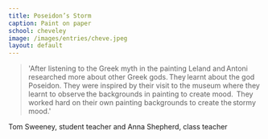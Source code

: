 ```yaml
---
title: Poseidon’s Storm ​​
caption: Paint on paper
school: cheveley
image: /images/entries/cheve.jpeg
layout: default
---
```


> 'After listening to the Greek myth in the painting Leland and Antoni researched more about other Greek gods. They learnt about the god Poseidon. They were inspired by their visit to the museum where they learnt to observe the backgrounds in painting to create mood.  They worked hard on their own painting backgrounds to create the stormy mood.'

Tom Sweeney, student teacher and Anna Shepherd, class teacher
